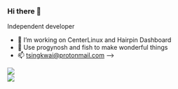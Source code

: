 ### Hi there 👋
Independent developer<br>
- 🔭 I’m working on CenterLinux and Hairpin Dashboard
- 🌱 Use progynosh and fish to make wonderful things
- 📫 tsingkwai@protonmail.com
-->

![](https://github-readme-stats.vercel.app/api?username=happyeggchen&show_icons=true&theme=)<br>
![](https://github-readme-stats.vercel.app/api/top-langs/?username=happyeggchen&show_icons=true&theme=)

